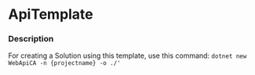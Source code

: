 # ApiTemplate

### Description
For creating a Solution using this template, use this command:
```dotnet new WebApiCA -n {projectname} -o ./'```